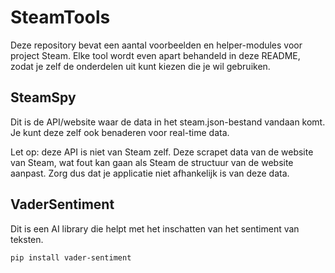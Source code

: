 # SteamTools

Deze repository bevat een aantal voorbeelden en helper-modules voor project Steam. Elke tool wordt even apart behandeld in deze README, zodat je zelf de onderdelen uit kunt kiezen die je wil gebruiken.

## SteamSpy

Dit is de API/website waar de data in het steam.json-bestand vandaan komt. Je kunt deze zelf ook benaderen voor real-time data.

Let op: deze API is niet van Steam zelf. Deze scrapet data van de website van Steam, wat fout kan gaan als Steam de structuur van de website aanpast. Zorg dus dat je applicatie niet afhankelijk is van deze data.

## VaderSentiment

Dit is een AI library die helpt met het inschatten van het sentiment van teksten.

`pip install vader-sentiment`
